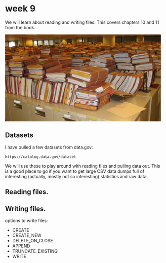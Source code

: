 # week 9

We will learn about reading and writing files. This covers chapters 10 and 11 from the book.

![Files](./files.jpg)


## Datasets

I have pulled a few datasets from data.gov:

```
https://catalog.data.gov/dataset
```

We will use these to play around with reading files and pulling data out. This is a good place to go if you want to
get large CSV data dumps full of interesting (actually, mostly not so interesting) statistics and raw data.

## Reading files.

## Writing files.

options to write files:

 - CREATE
 - CREATE_NEW
 - DELETE_ON_CLOSE
 - APPEND
 - TRUNCATE_EXISTING
 - WRITE
